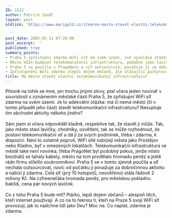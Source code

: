 ```yaml
---
ID: 1522
author: Patrick Zandl
layout: post
oldlink: 'https://www.marigold.cz/item/ma-mesto-stavet-vlastni-telekomunikacni-infrastrukturu

  '
post_date: 2005-02-11 07:39:00
post_excerpt: ''
published: true
summary_points:
- Praha 5 zpřístupní zdarma WiFi síť na svém území, což vyvolává otázky o roli města.
- Město může budovat telekomunikační infrastrukturu, podobně jako lavičky či osvětlení.
- Praha 5 se poučila z PragoNetu a síť outsourcuje, považuje ji za dobročinnou aktivitu.
- Zpřístupnění WiFi zdarma zlepší dojem občanů, ale stávající poskytovatele to nenadchne.
title: Má město stavět vlastní telekomunikační infrastrukturu?
---
```


<p>Přesně na tohle se mne, jen trochu jinými slovy, ptal včera jeden
novinář v souvislosti s oznámením městské části Praha 5, že zpřístupní
WiFi síť zdarma na svém území. Je to adekvátní otázka: má či nemá město
(či v tomto případě jeho část) stavět telekomunikační infrastrukturu?
Nesupluje tím obchodní aktivity někoho jiného?<br />
<br />
Sám jsem si včera odpověděl kladně, respektive tak, že stavět ji může.
Tak, jako město staví lavičky, chodníky, osvětlení, tak se může
rozhodnout, že postaví telekomunikační síť a dá ji za svých podmínek,
třeba i zdarma, k dispozici. Není to ostatně poprvé, WiFi sítě nabízejí
města jako Prostějov nebo Kladno, byť v omezených lokalitách.
Telekomunikační infrastruktura ve městě také není novinka, třeba
PragoNet byl podobný pokus, jenže místo bezdrátů se tahaly kabely,
město na tom prodělalo hromadu peněz a ještě rádo firmu střelilo
soukromníkovi. Praha 5 se v tomto zjevně poučila a síť nechala
outsourcovat, navíc od počátku ji považuje za dobročinnou aktivitu a
nabízí ji zdarma. Celá síť (prý 10 hotspotů, neověřeno) stála řádově 2
miliony Kč. Na czfreeneťáka hromada peněz, pro městskou pokladnu
bakšiš, cena pár nových laviček. <br />
<br />
Co z toho Praha 5 bude mít? Píárko, lepší dojem občanů – alespoň těch,
kteří internet používají. A co na to řeknou ti, kteří na Praze 5 svoji
WiFi síť provozují, jak to nadchne lidi jako Deu? Moc ne. Co naplat,
zdarma je zdarma. <br />
</p>
